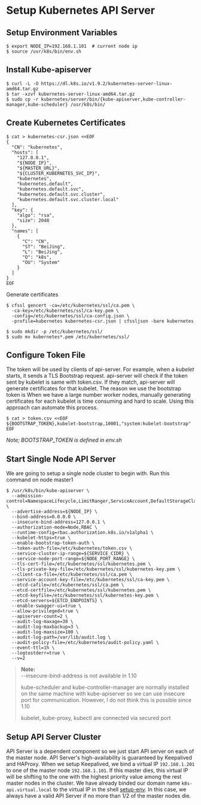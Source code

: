 # Setup Kubernetes API Server

## Setup Environment Variables
```shell
$ export NODE_IP=192.168.1.101  # current node ip
$ source /usr/k8s/bin/env.sh
```

## Install Kube-apiserver
```shell
$ curl -L -O https://dl.k8s.io/v1.9.2/kubernetes-server-linux-amd64.tar.gz
$ tar -xzvf kubernetes-server-linux-amd64.tar.gz
$ sudo cp -r kubernetes/server/bin/{kube-apiserver,kube-controller-manager,kube-scheduler} /usr/k8s/bin/
```

## Create Kubernetes Certificates
```shell
$ cat > kubernetes-csr.json <<EOF
{
  "CN": "kubernetes",
  "hosts": [
    "127.0.0.1",
    "${NODE_IP}",
    "${MASTER_URL}",
    "${CLUSTER_KUBERNETES_SVC_IP}",
    "kubernetes",
    "kubernetes.default",
    "kubernetes.default.svc",
    "kubernetes.default.svc.cluster",
    "kubernetes.default.svc.cluster.local"
  ],
  "key": {
    "algo": "rsa",
    "size": 2048
  },
  "names": [
    {
      "C": "CN",
      "ST": "BeiJing",
      "L": "BeiJing",
      "O": "k8s",
      "OU": "System"
    }
  ]
}
EOF
```
Generate certificates
```shell
$ cfssl gencert -ca=/etc/kubernetes/ssl/ca.pem \
  -ca-key=/etc/kubernetes/ssl/ca-key.pem \
  -config=/etc/kubernetes/ssl/ca-config.json \
  -profile=kubernetes kubernetes-csr.json | cfssljson -bare kubernetes

$ sudo mkdir -p /etc/kubernetes/ssl/
$ sudo mv kubernetes*.pem /etc/kubernetes/ssl/
```
## Configure Token File
The token will be used by clients of api-server. For example, when a *kubelet* starts, it sends a TLS Bootstrap request. api-server will check if the token sent by kubelet is same with token.csv. If they match, api-server will generate certificates for that kubelet. The reason we use the bootstrap token is When we have a large number worker nodes, manually generating certificates for each kubelet is time consuming and hard to scale. Using this approach can automate this process.

```shell
$ cat > token.csv <<EOF
${BOOTSTRAP_TOKEN},kubelet-bootstrap,10001,"system:kubelet-bootstrap"
EOF
```
*Note; BOOTSTRAP_TOKEN is defined in env.sh*

## Start Single Node API Server
We are going to setup a single node cluster to begin with. Run this command on node master1

```shell
$ /usr/k8s/bin/kube-apiserver \
  --admission-control=NamespaceLifecycle,LimitRanger,ServiceAccount,DefaultStorageClass,ResourceQuota \
  --advertise-address=${NODE_IP} \
  --bind-address=0.0.0.0 \
  --insecure-bind-address=127.0.0.1 \
  --authorization-mode=Node,RBAC \
  --runtime-config=rbac.authorization.k8s.io/v1alpha1 \
  --kubelet-https=true \
  --enable-bootstrap-token-auth \
  --token-auth-file=/etc/kubernetes/token.csv \
  --service-cluster-ip-range=${SERVICE_CIDR} \
  --service-node-port-range=${NODE_PORT_RANGE} \
  --tls-cert-file=/etc/kubernetes/ssl/kubernetes.pem \
  --tls-private-key-file=/etc/kubernetes/ssl/kubernetes-key.pem \
  --client-ca-file=/etc/kubernetes/ssl/ca.pem \
  --service-account-key-file=/etc/kubernetes/ssl/ca-key.pem \
  --etcd-cafile=/etc/kubernetes/ssl/ca.pem \
  --etcd-certfile=/etc/kubernetes/ssl/kubernetes.pem \
  --etcd-keyfile=/etc/kubernetes/ssl/kubernetes-key.pem \
  --etcd-servers=${ETCD_ENDPOINTS} \
  --enable-swagger-ui=true \
  --allow-privileged=true \
  --apiserver-count=2 \
  --audit-log-maxage=30 \
  --audit-log-maxbackup=3 \
  --audit-log-maxsize=100 \
  --audit-log-path=/var/lib/audit.log \
  --audit-policy-file=/etc/kubernetes/audit-policy.yaml \
  --event-ttl=1h \
  --logtostderr=true \
  --v=2
```

> **Note:**  
> --insecure-bind-address is not available in 1.10  
>
> kube-scheduler and kube-controller-manager are normally installed on the same machine with kube-apiserver so we can use insecure port for communication. However, I do not think this is possible since 1.10  
>
> kubelet, kube-proxy, kubectl are connected via secured port  

## Setup API Server Cluster

API Server is a dependent component so we just start API server on each of the master node. API Server's high-availability is guaranteed by Keepalived and HAProxy. When we setup Keepalived, we bind a virtual IP `192.168.1.201` to one of the master node `192.168.1.101`. If this master dies, this virtual IP will be shifting to the one with the highest priority value among the rest master nodes in the cluster. We have already binded our domain name `k8s-api.virtual.local` to the virtual IP in the shell [setup-env](setup-env.sh). In this case, we always have a valid API Server if no more than 1/2 of the master nodes die.

